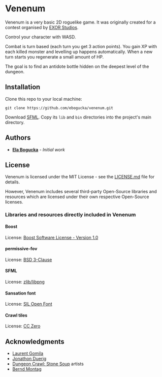 # Venenum

Venenum is a very basic 2D roguelike game. It was originally created for a contest organised by [EXOR Studios](https://www.exorstudios.com/).

Control your character with WASD.

Combat is turn based (each turn you get 3 action points). You gain XP with each killed monster and levelling up happens automatically. When a new turn starts you regenerate a small amount of HP.

The goal is to find an antidote bottle hidden on the deepest level of the dungeon.

## Installation

Clone this repo to your local machine:
```
git clone https://github.com/ebogucka/venenum.git
```

Download [SFML](https://www.sfml-dev.org/). Copy its `lib` and `bin` directories into the project's main directory.

## Authors

* **[Ela Bogucka](https://github.com/ebogucka)** - *Initial work*

## License

Venenum is licensed under the MIT License - see the [LICENSE.md](LICENSE.md) file for details.

However, Venenum includes several third-party Open-Source libraries and resources which are licensed under their own respective Open-Source licenses.

### Libraries and resources directly included in Venenum

#### Boost

License: [Boost Software License - Version 1.0](3rdparty/boost_1_53_0/LICENSE_1_0.txt)

#### permissive-fov

License: [BSD 3-Clause](3rdparty/permissive-fov-1.0/LICENSE.txt)

#### SFML

License: [zlib/libpng](3rdparty/SFML-2.5.1/license.md)

#### Sansation font

License: [SIL Open Font](fonts/LICENSE.md)

#### Crawl tiles

License: [CC Zero](images/LICENSE.txt)

## Acknowledgments

* [Laurent Gomila](https://github.com/LaurentGomila)
* [Jonathon Duerig](https://github.com/duerig)
* [Dungeon Crawl: Stone Soup](https://github.com/crawl) artists
* [Bernd Montag](https://www.dafont.com/bernd-montag.d1610)
